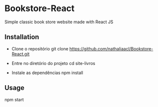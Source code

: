 # Bookstore-React
Simple classic book store website made with React JS

## Installation
- Clone o repositório
git clone  https://github.com/nathaliaacl/Bookstore-React.git 

- Entre no diretório do projeto
cd site-livros

- Instale as dependências
npm install

## Usage 
npm start
